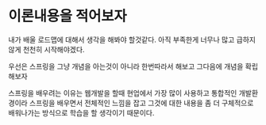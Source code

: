 # 이론내용을 적어보자

내가 배울 로드맵에 대해서 생각을 해봐야 할것같다.
아직 부족한게 너무나 많고 급하지 않게 천천히 시작해야겠다.

우선은 스프링을 그냥 개념을 아는것이 아니라 한번따라서 해보고 그다음에 개념을 확립해보자

스프링을  배우려는 이유는 웹개발을 할때 현업에서 가장 많이 사용하고 통합적인 개발환경이라
스프링을 배우면서 전체적인 느낌을 잡고 그것에 대한 내용을 좀 더 구체적으로 배워나가는 방식으로
학습을 할 생각이기 때문이다.
